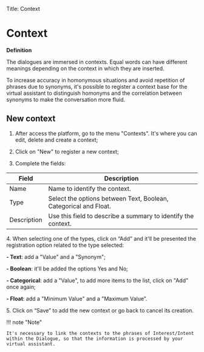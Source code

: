 Title: Context

# Context

**Definition**

The dialogues are immersed in contexts. Equal words can have different meanings depending on the context in which they are inserted.

To increase accuracy in homonymous situations and avoid repetition of phrases due to synonyms, it's possible to register a context base for the virtual assistant to distinguish homonyms and the correlation between synonyms to make the conversation more fluid. 
 

## New context

1.  After access the platform, go to the menu "Contexts". It's where you can edit, delete and create a context;

2.  Click on "New" to register a new context;

3.  Complete the fields:

| **Field** |**Description**|
|-|-|
| Name| Name to identify the context.|
| Type| Select the options between Text, Boolean, Categorical and Float.|
| Description | Use this field to describe a summary to identify the context.|

4\.  When selecting one of the types, click on “Add” and it'll be presented the registration option related to the type selected:

**- Text**: add a "Value" and a "Synonym";

**- Boolean**: it'll be added the options Yes and No;

**- Categorical**: add a "Value", to add more items to the list, click on "Add" once again;

**- Float**: add a "Minimum Value" and a "Maximum Value”.

5\.  Click on “Save” to add the new context or go back to cancel its creation.

!!! note "Note"

    It's necessary to link the contexts to the phrases of Interest/Intent within the Dialogue, so that the information is processed by your virtual assistant. 
